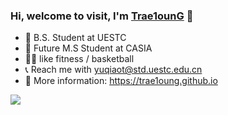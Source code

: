 ### Hi, welcome to visit, I'm [Trae1ounG](https://trae1oung.github.io/) 🤠
  


- 👻 B.S. Student at UESTC
- 📒 Future M.S Student at CASIA
- 🏋️‍♀️ like fitness / basketball
- 📞 Reach me with yuqiaot@std.uestc.edu.cn
- 🔎 More information: https://trae1oung.github.io

<a href="https://visitcount.itsvg.in">
  <img src="https://visitcount.itsvg.in/api?id=trae1oung&label=Profile%20Views&color=2&icon=6&pretty=false" />
</a>
